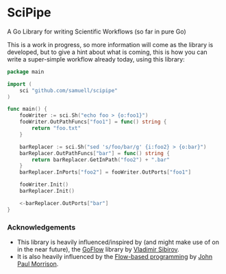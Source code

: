 # SciPipe

A Go Library for writing Scientific Workflows (so far in pure Go)

This is a work in progress, so more information will come as the
library is developed, but to give a hint about what is coming,
this is how you can write a super-simple workflow already today,
using this library:

```go
package main

import (
    sci "github.com/samuell/scipipe"
)

func main() {
    fooWriter := sci.Sh("echo foo > {o:foo1}")
    fooWriter.OutPathFuncs["foo1"] = func() string {
        return "foo.txt"
    }

    barReplacer := sci.Sh("sed 's/foo/bar/g' {i:foo2} > {o:bar}")
    barReplacer.OutPathFuncs["bar"] = func() string {
        return barReplacer.GetInPath("foo2") + ".bar"
    }
    barReplacer.InPorts["foo2"] = fooWriter.OutPorts["foo1"]

    fooWriter.Init()
    barReplacer.Init()

    <-barReplacer.OutPorts["bar"]
}
```

### Acknowledgements

- This library is heavily influenced/inspired by (and might make use of on in the near future),
  the [GoFlow](https://github.com/trustmaster/goflow) library by [Vladimir Sibirov](https://github.com/trustmaster/goflow).
- It is also heavily influenced by the [Flow-based programming](http://www.jpaulmorrison.com/fbp) by [John Paul Morrison](http://www.jpaulmorrison.com/fbp).
